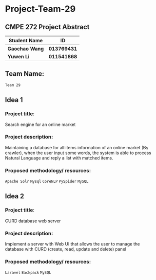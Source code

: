 # Project-Team-29
## CMPE 272 Project Abstract
 
|Student Name|ID|
|---|---
|**Gaochao Wang**|**013769431**
|**Yuwen Li**|**011541868**

   
## Team Name:  
    Team 29  

  
## Idea 1
### Project title:   
Search engine for an online market
   
### Project description:  
Maintaining a database for all items information of  an online market (By crawler),  when the user input some words, the system is able to process Natural Language and reply a list with matched items.
   
### Proposed methodology/ resources:  
`Apache Solr` `Mysql` `CoreNLP` `PySpider` `MySQL`
  
  
## Idea 2
### Project title:   
CURD database web server
 
### Project description:  
Implement a server with Web UI that allows the user to manage the database with CURD (create, read, update and delete) panel
 
### Proposed methodology/ resources:  
`Laravel`  `Backpack` `MySQL`
